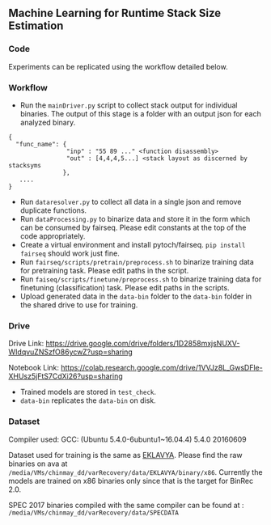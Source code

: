 Machine Learning for Runtime Stack Size Estimation
---

### Code

Experiments can be replicated using the workflow detailed below.

### Workflow

* Run the `mainDriver.py` script to collect stack output for individual binaries. The output of this stage is a folder with an output json for each analyzed binary.
```
{
  "func_name": {
                "inp" : "55 89 ..." <function disassembly>
                "out" : [4,4,4,5...] <stack layout as discerned by stacksyms
               },
   ....
}
```
* Run `dataresolver.py` to collect all data in a single json and remove duplicate functions.
* Run `dataProcessing.py` to binarize data and store it in the form which can be consumed by fairseq. Please edit constants at the top of the code appropriately.
* Create a virtual environment and install pytoch/fairseq. `pip install fairseq` should work just fine.
* Run `fairseq/scripts/pretrain/preprocess.sh` to binarize training data for pretraining task. Please edit paths in the script.
* Run `faiseq/scripts/finetune/preprocess.sh` to binarize training data for finetuning (classification) task. Please edit paths in the scripts.
* Upload generated data in the `data-bin` folder to the `data-bin` folder in the shared drive to use for training.

### Drive

Drive Link: https://drive.google.com/drive/folders/1D2858mxjsNUXV-WIdqvuZNSzfO86ycwZ?usp=sharing

Notebook Link: https://colab.research.google.com/drive/1VVJz8L_GwsDFle-XHUsz5jFtS7CdXi26?usp=sharing

* Trained models are stored in `test_check`.
* `data-bin` replicates the `data-bin` on disk.

### Dataset

Compiler used: GCC: (Ubuntu 5.4.0-6ubuntu1~16.04.4) 5.4.0 20160609

Dataset used for training is the same as [EKLAVYA](https://github.com/shensq04/EKLAVYA). Please find the raw binaries on ava at `/media/VMs/chinmay_dd/varRecovery/data/EKLAVYA/binary/x86`. Currently the models are trained on x86 binaries only since that is the target for BinRec 2.0.

SPEC 2017 binaries compiled with the same compiler can be found at : `/media/VMs/chinmay_dd/varRecovery/data/SPECDATA`

